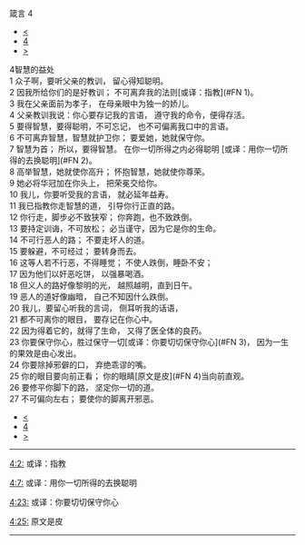 ﻿





 箴言 4




* [<](bible/PRO03.md)
* [4](bible/PRO.md)
* [>](bible/PRO05.md)



 
4智慧的益处  
1 众子啊，要听父亲的教训， 留心得知聪明。  
2 因我所给你们的是好教训； 不可离弃我的法则[或译：指教](#FN
1)。  
3 我在父亲面前为孝子， 在母亲眼中为独一的娇儿。  
4 父亲教训我说：你心要存记我的言语， 遵守我的命令，便得存活。  
5 要得智慧，要得聪明，不可忘记， 也不可偏离我口中的言语。  
6 不可离弃智慧，智慧就护卫你； 要爱她，她就保守你。  
7 智慧为首； 所以，要得智慧。 在你一切所得之内必得聪明 [或译：用你一切所得的去换聪明](#FN
2)。  
8 高举智慧，她就使你高升； 怀抱智慧，她就使你尊荣。  
9 她必将华冠加在你头上， 把荣冕交给你。     
10 我儿，你要听受我的言语， 就必延年益寿。  
11 我已指教你走智慧的道， 引导你行正直的路。  
12 你行走，脚步必不致狭窄； 你奔跑，也不致跌倒。  
13 要持定训诲，不可放松； 必当谨守，因为它是你的生命。  
14 不可行恶人的路； 不要走坏人的道。  
15 要躲避，不可经过； 要转身而去。  
16 这等人若不行恶，不得睡觉； 不使人跌倒，睡卧不安；  
17 因为他们以奸恶吃饼， 以强暴喝酒。     
18 但义人的路好像黎明的光， 越照越明，直到日午。  
19 恶人的道好像幽暗， 自己不知因什么跌倒。     
20 我儿，要留心听我的言词， 侧耳听我的话语，     
21 都不可离你的眼目， 要存记在你心中。  
22 因为得着它的，就得了生命， 又得了医全体的良药。  
23 你要保守你心，胜过保守一切[或译：你要切切保守你心](#FN
3)， 因为一生的果效是由心发出。  
24 你要除掉邪僻的口， 弃绝乖谬的嘴。  
25 你的眼目要向前正看； 你的眼睛[原文是皮](#FN
4)当向前直观。  
26 要修平你脚下的路， 坚定你一切的道。  
27 不可偏向左右； 要使你的脚离开邪恶。 
* [<](bible/PRO03.md)
* [4](bible/PRO.md)
* [>](bible/PRO05.md)





---


[4:2:](#V2)
或译：指教


[4:7:](#V7)
或译：用你一切所得的去换聪明


[4:23:](#V23)
或译：你要切切保守你心


[4:25:](#V25)
原文是皮




---









